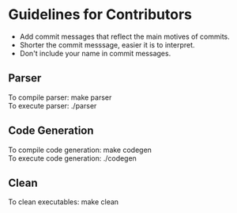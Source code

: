 # Guidelines for Contributors

* Add commit messages that reflect the main motives of commits.
* Shorter the commit messsage, easier it is to interpret.
* Don't include your name in commit messages.

## Parser
To compile parser:	make parser  
To execute parser:	./parser   

## Code Generation
To compile code generation:	make codegen    
To execute code generation:	./codegen  

## Clean
To clean executables:		make clean  